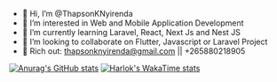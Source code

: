 - 👋 Hi, I’m @ThapsonKNyirenda
- 👀 I’m interested in Web and Mobile Application Development
- 🌱 I’m currently learning Laravel, React, Next Js and Nest JS
- 💞️ I’m looking to collaborate on Flutter, Javascript or Laravel Project
- 🌱 Rich out: thapsonknyirenda@gmail.com || +265880218905

[![Anurag's GitHub stats](https://github-readme-stats.vercel.app/api?username=ThapsonKNyirenda)](https://github.com/ThapsonKNyirenda/github-readme-stats)
[![Harlok's WakaTime stats](https://github-readme-stats.vercel.app/api/wakatime?username=ffflabs)](https://github.com/ThapsonKNyirenda&layout=compact/github-readme-stats)

<!---
ThapsonKNyirenda/ThapsonKNyirenda is a ✨ special ✨ repository because its `README.md` (this file) appears on your GitHub profile.
You can click the Preview link to take a look at your changes.
Access Token: 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
--->
